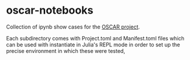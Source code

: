 # oscar-notebooks
Collection of ipynb show cases for the [OSCAR project](https://github.com/oscar-system).

Each subdirectory comes with Project.toml and Manifest.toml files which can be used with instantiate in Julia's REPL mode  in order to set up the precise environment in which these were tested,

